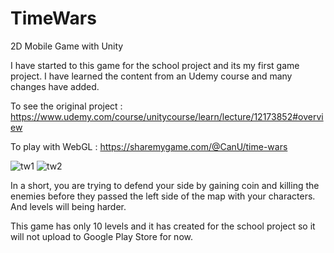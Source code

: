 # TimeWars
2D Mobile Game with Unity

I have started to this game for the school project and its my first game project. I have learned the content from an Udemy course and many changes have added.

To see the original project : https://www.udemy.com/course/unitycourse/learn/lecture/12173852#overview

To play with WebGL : https://sharemygame.com/@CanU/time-wars

<img src="https://i.ibb.co/QNZ8MLD/tw1.png" alt="tw1" border="0">
<img src="https://i.ibb.co/C02W5dM/tw2.png" alt="tw2" border="0">

In a short, you are trying to defend your side by gaining coin and killing the enemies before they passed the left side of the map with your characters. And levels will being harder.

This game has only 10 levels and it has created for the school project so it will not upload to Google Play Store for now.
